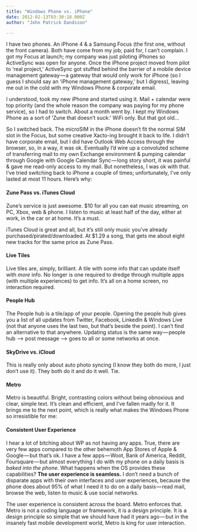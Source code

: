 ```yaml
---
title: "Windows Phone vs. iPhone"
date: 2012-02-13T03:30:18.000Z
author: "John Patrick Dandison"

---
```


I have two phones. An iPhone 4 &amp; a Samsung Focus (the first one, without the front camera). Both have come from my job; paid for, I can’t complain. I got my Focus at launch; my company was just piloting iPhones so ActiveSync was open for anyone. Once the iPhone project moved from pilot to ‘real project,’ ActiveSync got stuffed behind the barrier of a mobile device management gateway — a gateway that would only work for iPhone (so I guess I should say an ‘iPhone management gateway,’ but I digress), leaving me out in the cold with my Windows Phone &amp; corporate email.

I understood, took my new iPhone and started using it. Mail + calendar were top priority (and the whole reason the company was paying for my phone service), so I had to switch. About a month went by. I kept my Windows Phone as a sort of ‘Zune that doesn’t suck:’ WiFi only. But that got old…

So I switched back. The microSIM in the iPhone doesn’t fit the normal SIM slot in the Focus, but some creative Xacto-ing brought it back to life. I didn’t have corporate email, but I did have Outlook Web Access through the browser, so, in a way, it was ok. Eventually I’d wire up a convoluted scheme of transferring mail to my own Exchange environment &amp; pumping calendar through Google with Google Calendar Sync — long story short, it was painful &amp; gave me read-only access to my mail. But nonetheless, I was ok with that. I’ve tried switching back to iPhone a couple of times; unfortunately, I’ve only lasted at most 11 hours. Here’s why:

#### Zune Pass vs. iTunes Cloud

Zune’s service is just awesome. $10 for all you can eat music streaming, on PC, Xbox, web &amp; phone. I listen to music at least half of the day, either at work, in the car or at home. It’s a must.

iTunes Cloud is great and all, but it’s still only music you’ve already purchased/pirated/downloaded. At $1.29 a song, that gets me about eight new tracks for the same price as Zune Pass.

#### Live Tiles

Live tiles are, simply, brilliant. A tile with some info that can update itself with _more_ info. No longer is one required to dredge through multiple apps (with multiple experiences) to get info. It’s all on a home screen, no interaction required.

#### People Hub

The People hub is a tile/app of your people. Opening the people hub gives you a list of all updates from Twitter, Facebook, LinkedIn &amp; Windows Live (not that anyone uses the last two, but that’s beside the point). I can’t find an alternative to that anywhere. Updating status is the same way — people hub –&gt; post message –&gt; goes to all or some networks at once.

#### SkyDrive vs. iCloud

This is really only about auto photo syncing (I know they both do more, I just don’t use it). They both do it and do it well. Tie.

#### Metro

Metro is beautiful. Bright, contrasting colors without being obnoxious and clear, simple text. It’s clean and efficient, and I’ve fallen madly for it. It brings me to the next point, which is really what makes the Windows Phone so irresistible for me:

#### Consistent User Experience

I hear a lot of bitching about WP as not having any apps. True, there are very few apps compared to the other behemoth App Stores of Apple &amp; Google — but that’s ok. I have a few apps — Woot, Bank of America, Reddit, Foursquare — but almost everything I do with my phone on a daily basis is _baked into the phone._ What happens when the OS provides these capabilities? **The user experience is seamless.** I don’t need a bunch of disparate apps with their own interfaces and user experiences, because the phone does about 95% of what I need it to do on a daily basis — read mail, browse the web, listen to music &amp; use social networks.

The user experience is consistent across the board. Metro enforces that. Metro is not a coding language or framework, it is a design principle. It is a design principle so simple that we should have had it years ago — but in the insanely fast mobile development world, Metro is king for user interaction.
